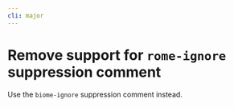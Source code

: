 ```yaml
---
cli: major
---
```


# Remove support for `rome-ignore` suppression comment

Use the `biome-ignore` suppression comment instead.
